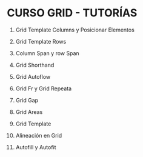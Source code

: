# CURSO GRID - TUTORÍAS
1. Grid Template Columns y Posicionar Elementos

77. Grid Template Rows

78. Column Span y row Span

79. Grid Shorthand

80. Grid Autoflow

81. Grid Fr y Grid Repeata

82. Grid Gap

83. Grid Areas

84. Grid Template

85. Alineación en Grid

86. Autofill y Autofit
